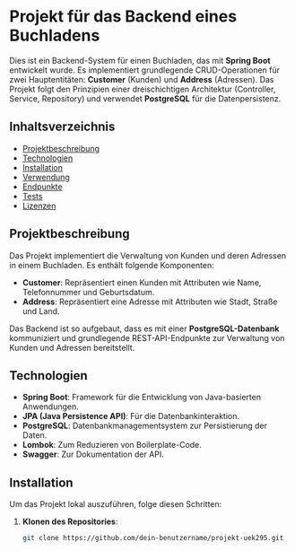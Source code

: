 # Projekt für das Backend eines Buchladens

Dies ist ein Backend-System für einen Buchladen, das mit **Spring Boot** entwickelt wurde. Es implementiert grundlegende CRUD-Operationen für zwei Hauptentitäten: **Customer** (Kunden) und **Address** (Adressen). Das Projekt folgt den Prinzipien einer dreischichtigen Architektur (Controller, Service, Repository) und verwendet **PostgreSQL** für die Datenpersistenz.

## Inhaltsverzeichnis

- [Projektbeschreibung](#projektbeschreibung)
- [Technologien](#technologien)
- [Installation](#installation)
- [Verwendung](#verwendung)
- [Endpunkte](#endpunkte)
- [Tests](#tests)
- [Lizenzen](#lizenzen)

## Projektbeschreibung

Das Projekt implementiert die Verwaltung von Kunden und deren Adressen in einem Buchladen. Es enthält folgende Komponenten:

- **Customer**: Repräsentiert einen Kunden mit Attributen wie Name, Telefonnummer und Geburtsdatum.
- **Address**: Repräsentiert eine Adresse mit Attributen wie Stadt, Straße und Land.

Das Backend ist so aufgebaut, dass es mit einer **PostgreSQL-Datenbank** kommuniziert und grundlegende REST-API-Endpunkte zur Verwaltung von Kunden und Adressen bereitstellt.

## Technologien

- **Spring Boot**: Framework für die Entwicklung von Java-basierten Anwendungen.
- **JPA (Java Persistence API)**: Für die Datenbankinteraktion.
- **PostgreSQL**: Datenbankmanagementsystem zur Persistierung der Daten.
- **Lombok**: Zum Reduzieren von Boilerplate-Code.
- **Swagger**: Zur Dokumentation der API.

## Installation

Um das Projekt lokal auszuführen, folge diesen Schritten:

1. **Klonen des Repositories**:
   ```bash
   git clone https://github.com/dein-benutzername/projekt-uek295.git
